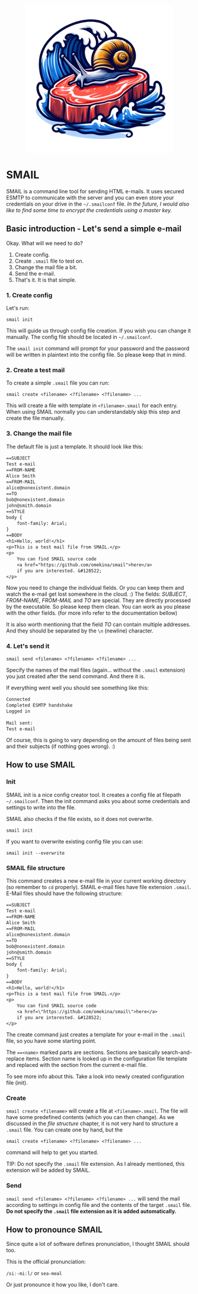 <p align="center"><img src="smail.webp" width="400px" /></p>

# SMAIL
SMAIL is a command line tool for sending HTML e-mails.
It uses secured ESMTP to communicate with the server and you can even store your
credentials on your drive in the `~/.smailconf` file. _In the future, I would also like
to find some time to encrypt the credentials using a master key._

## Basic introduction - Let's send a simple e-mail
Okay. What will we need to do?
1. Create config.
2. Create `.smail` file to test on.
3. Change the mail file a bit.
4. Send the e-mail.
5. That's it. It is that simple.

### 1. Create config
Let's run:
```shell
smail init
```
This will guide us through config file creation. If you wish you can change it manually.
The config file should be located in `~/.smailconf`.

The `smail init` command will prompt for your password and the password will
be written in plaintext into the config file. So please keep that in mind.

### 2. Create a test mail
To create a simple `.smail` file you can run:
```shell
smail create <filename> <?filename> <?filename> ...
```
This will create a file with template in `<filename>.smail` for each entry. When using SMAIL normally you can
understandably skip this step and create the file manually.

### 3. Change the mail file
The default file is just a template. It should look like this:
```text
==SUBJECT
Test e-mail
==FROM-NAME
Alice Smith
==FROM-MAIL
alice@nonexistent.domain
==TO
bob@nonexistent.domain
john@smith.domain
==STYLE
body {
    font-family: Arial;
}
==BODY
<h1>Hello, world!</h1>
<p>This is a test mail file from SMAIL.</p>
<p>
    You can find SMAIL source code
    <a href="https://github.com/omekina/smail">here</a>
    if you are interested. &#128522;
</p>
```

Now you need to change the individual fields. Or you can keep them and watch the e-mail get lost somewhere in the cloud. :)
The fields: _SUBJECT_, _FROM-NAME_, _FROM-MAIL_ and _TO_ are special. They are directly processed by the executable.
So please keep them clean. You can work as you please with the other fields. (for more info refer to the documentation bellow)

It is also worth mentioning that the field _TO_ can contain multiple addresses. And they should be separated by the `\n` (newline) character.

### 4. Let's send it
```shell
smail send <filename> <?filename> <?filename> ...
```
Specify the names of the mail files (again... without the `.smail` extension) you just created after the send command.
And there it is.

If everything went well you should see something like this:
```text
Connected
Completed ESMTP handshake
Logged in

Mail sent:
Test e-mail
```
Of course, this is going to vary depending on the amount of files being sent and their subjects (if nothing goes wrong). :)

## How to use SMAIL

### Init
SMAIL init is a nice config creator tool. It creates a config file
at filepath `~/.smailconf`. Then the init command asks you about some credentials
and settings to write into the file.

SMAIL also checks if the file exists, so it does not overwrite.
```shell
smail init
```

If you want to overwrite existing config file you can use:
```shell
smail init --overwrite
```

### SMAIL file structure
This command creates a new e-mail file in your current working directory
(so remember to `cd` properly).
SMAIL e-mail files have file extension `.smail`.
E-Mail files should have the following structure:
```text
==SUBJECT
Test e-mail
==FROM-NAME
Alice Smith
==FROM-MAIL
alice@nonexistent.domain
==TO
bob@nonexistent.domain
john@smith.domain
==STYLE
body {
    font-family: Arial;
}
==BODY
<h1>Hello, world!</h1>
<p>This is a test mail file from SMAIL.</p>
<p>
    You can find SMAIL source code
    <a href=\"https://github.com/omekina/smail\">here</a>
    if you are interested. &#128522;
</p>
```

The create command just creates a template for your e-mail in the `.smail` file,
so you have some starting point.

The `==<name>` marked parts are sections.
Sections are basically search-and-replace items. Section name is looked up in the
configuration file template and replaced with the section from the current e-mail file.

To see more info about this. Take a look into newly created configuration file (init).


### Create
`smail create <filename>` will create a file at `<filename>.smail`.
The file will have some predefined contents (which you can then change).
As we discussed in the _file structure_ chapter, it is not very hard to structure a
`.smail` file. You can create one by hand, but the
```shell
smail create <filename> <?filename> <?filename> ...
```
command will help to get you started.

TIP: Do not specify the `.smail` file extension. As I already mentioned, this
extension will be added by SMAIL.


### Send
`smail send <filename> <?filename> <?filename> ...` will send the mail according to settings in config file
and the contents of the target `.smail` file. <b>Do not specify the `.smail` file extension
as it is added automatically.</b>

## How to pronounce SMAIL
Since quite a lot of software defines pronunciation, I thought SMAIL should too.

This is the official pronunciation:

`/siː-miːl/` or `sea-meal`

Or just pronounce it how you like, I don't care.
